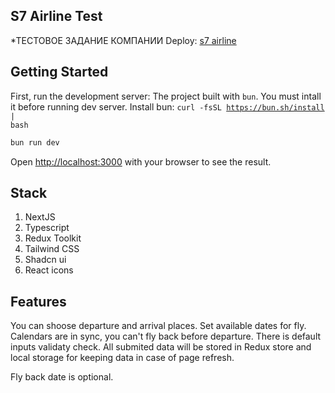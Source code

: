 ## S7 Airline Test
*ТЕСТОВОЕ ЗАДАНИЕ КОМПАНИИ
Deploy:
<a href="https://s7airlines-test-h2en.vercel.app/">s7 airline</a>

## Getting Started

First, run the development server:
The project built with <code>bun</code>. You must intall it before running dev server.
Install bun:
<code>curl -fsSL https://bun.sh/install | bash</code>

```bash
bun run dev
```
Open [http://localhost:3000](http://localhost:3000) with your browser to see the result.

## Stack
<ol>
    <li>NextJS</li>
    <li>Typescript</li>
    <li>Redux Toolkit</li>
    <li>Tailwind CSS</li>
    <li>Shadcn ui</li>
    <li>React icons</li>
</ol>

## Features
You can shoose departure and arrival places. Set available dates for fly.
Calendars are in sync, you can't fly back before departure.
There is default inputs validaty check.
All submited data will be stored in Redux store and local storage for
keeping data in case of page refresh.

Fly back date is optional.


